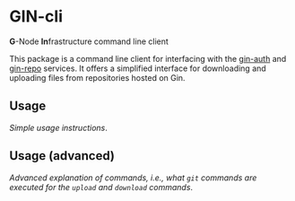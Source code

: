 # GIN-cli

**G**-Node **In**frastructure command line client

This package is a command line client for interfacing with the [gin-auth](https://github.com/G-Node/gin-auth) and [gin-repo](https://github.com/G-Node/gin-repo) services.
It offers a simplified interface for downloading and uploading files from repositories hosted on Gin.

## Usage

*Simple usage instructions*.

## Usage (advanced)

*Advanced explanation of commands, i.e., what `git` commands are executed for the `upload` and `download` commands*.
